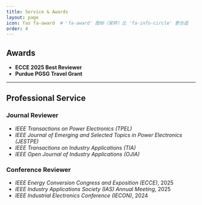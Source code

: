 ```yaml
---
title: Service & Awards
layout: page
icon: fas fa-award  # 'fa-award' 图标（奖杯）比 'fa-info-circle' 更合适
order: 4
---
```


## Awards

* **ECCE 2025 Best Reviewer**
* **Purdue PGSG Travel Grant**

---

## Professional Service

### Journal Reviewer
* *IEEE Transactions on Power Electronics (TPEL)*
* *IEEE Journal of Emerging and Selected Topics in Power Electronics (JESTPE)*
* *IEEE Transactions on Industry Applications (TIA)*
* *IEEE Open Journal of Industry Applications (OJIA)*

### Conference Reviewer
* *IEEE Energy Conversion Congress and Exposition (ECCE)*, 2025
* *IEEE Industry Applications Society (IAS) Annual Meeting*, 2025
* *IEEE Industrial Electronics Conference (IECON)*, 2024  
